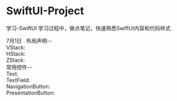 # SwiftUI-Project
学习-SwiftUI
学习过程中，做点笔记，快速熟悉SwiftUI内容和代码样式

7月1日 . 
  布局声明--  
    VStack:  
    HStack:  
    ZStack:  
  常用控件--  
    Text:  
    TextField:  
    NavigationButton:  
    PresentationButton:  
    
